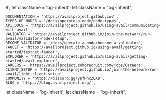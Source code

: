 8',
let className = 'bg-inherit';	            let className = "bg-inherit";
  
    DOCUMENTATION = 'https://availproject.github.io/',
    TYPES_OF_NODES = '/docs/operate-a-node/node-types',
    API_DOCS = 'https://availproject.github.io/using-avail/communicating-with-avail',
    VALIDATOR = 'https://availproject.github.io/join-the-network/run-avail/validator-node-setup',
    BECOME_VALIDATOR = '/docs/operate-a-node/become-a-validator',
    FAUCET = 'https://availproject.github.io/using-avail/getting-started/testnet-faucet',
    EXPLORER = 'https://availproject.github.io/using-avail/getting-started/avail-explorer',
    CAREERS = 'https://availproject.zohorecruit.com/jobs/Careers',
    CLIENT_SETUP = 'https://availproject.github.io/join-the-network/run-avail/light-client-setup',
    COMMUNITY = 'https://discord.gg/y6fHnxZQX8',
    BLOG = 'https://blog.availproject.org/',
let className = 'bg-inherit';	            let className = "bg-inherit";
